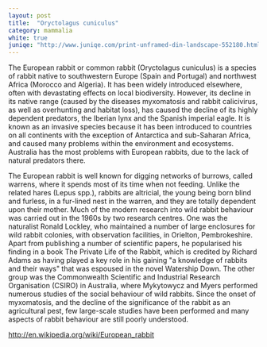 ```yaml
---
layout: post
title:  "Oryctolagus cuniculus"
category: mammalia
white: true
juniqe: "http://www.juniqe.com/print-unframed-din-landscape-552180.html"
---
```


The European rabbit or common rabbit (Oryctolagus cuniculus) is a species of rabbit native to southwestern Europe (Spain and Portugal) and northwest Africa (Morocco and Algeria). It has been widely introduced elsewhere, often with devastating effects on local biodiversity. However, its decline in its native range (caused by the diseases myxomatosis and rabbit calicivirus, as well as overhunting and habitat loss), has caused the decline of its highly dependent predators, the Iberian lynx and the Spanish imperial eagle. It is known as an invasive species because it has been introduced to countries on all continents with the exception of Antarctica and sub-Saharan Africa, and caused many problems within the environment and ecosystems. Australia has the most problems with European rabbits, due to the lack of natural predators there.

The European rabbit is well known for digging networks of burrows, called warrens, where it spends most of its time when not feeding. Unlike the related hares (Lepus spp.), rabbits are altricial, the young being born blind and furless, in a fur-lined nest in the warren, and they are totally dependent upon their mother. Much of the modern research into wild rabbit behaviour was carried out in the 1960s by two research centres. One was the naturalist Ronald Lockley, who maintained a number of large enclosures for wild rabbit colonies, with observation facilities, in Orielton, Pembrokeshire. Apart from publishing a number of scientific papers, he popularised his finding in a book The Private Life of the Rabbit, which is credited by Richard Adams as having played a key role in his gaining "a knowledge of rabbits and their ways" that was espoused in the novel Watership Down. The other group was the Commonwealth Scientific and Industrial Research Organisation (CSIRO) in Australia, where Mykytowycz and Myers performed numerous studies of the social behaviour of wild rabbits. Since the onset of myxomatosis, and the decline of the significance of the rabbit as an agricultural pest, few large-scale studies have been performed and many aspects of rabbit behaviour are still poorly understood.

<http://en.wikipedia.org/wiki/European_rabbit>
